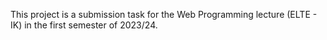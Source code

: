 This project is a submission task for the Web Programming lecture (ELTE - IK) in the first semester of 2023/24.
